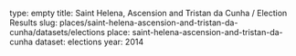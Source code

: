 type: empty
title: Saint Helena, Ascension and Tristan da Cunha / Election Results
slug: places/saint-helena-ascension-and-tristan-da-cunha/datasets/elections
place: saint-helena-ascension-and-tristan-da-cunha
dataset: elections
year: 2014
